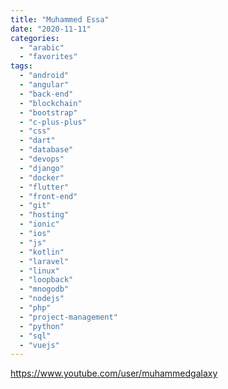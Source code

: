 ```yaml
---
title: "Muhammed Essa"
date: "2020-11-11"
categories: 
  - "arabic"
  - "favorites"
tags: 
  - "android"
  - "angular"
  - "back-end"
  - "blockchain"
  - "bootstrap"
  - "c-plus-plus"
  - "css"
  - "dart"
  - "database"
  - "devops"
  - "django"
  - "docker"
  - "flutter"
  - "front-end"
  - "git"
  - "hosting"
  - "ionic"
  - "ios"
  - "js"
  - "kotlin"
  - "laravel"
  - "linux"
  - "loopback"
  - "mnogodb"
  - "nodejs"
  - "php"
  - "project-management"
  - "python"
  - "sql"
  - "vuejs"
---
```


https://www.youtube.com/user/muhammedgalaxy
